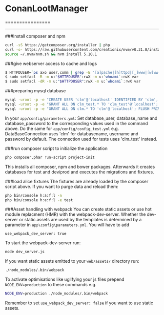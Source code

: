 #  ConanLootManager
================

--------------
###Install composer and npm
```bash
curl -sS https://getcomposer.org/installer | php
curl -o- https://raw.githubusercontent.com/creationix/nvm/v0.31.0/install.sh | bash
source ~/.nvm/nvm.sh && nvm install 5.10.1
```

###give webserver access to cache and logs
```bash
$ HTTPDUSER=`ps axo user,comm | grep -E '[a]pache|[h]ttpd|[_]www|[w]ww-data|[n]ginx' | grep -v root | head -1 | cut -d\  -f1`
$ sudo setfacl -R -m u:"$HTTPDUSER":rwX -m u:`whoami`:rwX var
$ sudo setfacl -dR -m u:"$HTTPDUSER":rwX -m u:`whoami`:rwX var
```

###preparing mysql database
```bash
mysql -uroot -p -e "CREATE USER 'clm'@'localhost' IDENTIFIED BY 'clm', 'clm_test'@'localhost' IDENTIFIED BY 'clm_test'; FLUSH PRIVILEGES;"
mysql -uroot -p -e "GRANT ALL ON clm_test.* TO 'clm_test'@'localhost'; FLUSH PRIVILEGES;"
mysql -uroot -p -e "GRANT ALL ON clm.* TO 'clm'@'localhost'; FLUSH PRIVILEGES;"
```
In your `app/config/parameters.yml`:
  Set database_user, database_name and database_password
  to the corresponding values used in the command above.
  Do the same for `app/config/config_test.yml`
  e.g. 
  DataBaseConnection uses 'clm' for databasename, username and password by default.
  The connection used for tests uses 'clm_test' instead.

###run composer script to initialize the application
```bash
php composer.phar run-script project-init
```
This installs all composer, npm and bower packages. Afterwards it creates databases for test and dev/prod 
and executes the migrations and fixtures.

###load alice fixtures
The fixtures are already loaded by the composer script above.
If you want to purge data and reload them:
```bash
php bin/console h:a:f:l -n
php bin/console h:a:f:l -e test
```

###Asset handling with webpack
You can create static assets or use hot module replacment (HMR) with the
webpack-dev-server. Whether the dev-server or static assets are used by the templates is
determined by a parameter in `app\config\parameters.yml`. You will have to add
```
use_webpack_dev_server: true
```
To start the webpack-dev-server run:
```bash
node dev_server.js
```
If you want static assets emitted to your `web/assets/` directory run:
```bash
./node_modules/.bin/webpack
```
To activate optimisations like uglifying your js files prepend `NODE_ENV=production` to these
commands e.g.
```bash
NODE_ENV=production ./node_modules/.bin/webpack
```
Remember to set `use_webpack_dev_server: false` if you want to use static assets.
